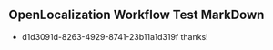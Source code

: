 ## OpenLocalization Workflow Test MarkDown
* d1d3091d-8263-4929-8741-23b11a1d319f thanks!

<!--HONumber=Aug16_HO4-->


